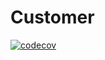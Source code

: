 # Customer
[![codecov](https://codecov.io/gh/CornishManLegend/Customer/branch/feat/FluentValidation/graph/badge.svg?token=V0R8AZRUOS)](https://codecov.io/gh/CornishManLegend/Customer)
